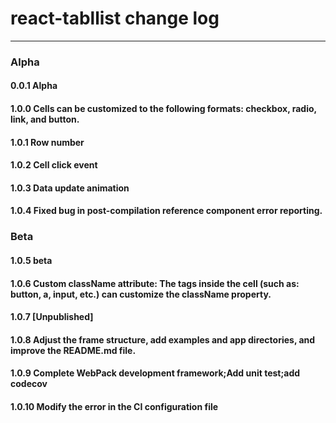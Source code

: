 # react-tabllist change log

---

### Alpha

#### 0.0.1 Alpha
#### 1.0.0 Cells can be customized to the following formats: checkbox, radio, link, and button.
#### 1.0.1 Row number
#### 1.0.2 Cell click event
#### 1.0.3 Data update animation
#### 1.0.4 Fixed bug in post-compilation reference component error reporting.

### Beta

#### 1.0.5 beta
#### 1.0.6 Custom className attribute: The tags inside the cell (such as: button, a, input, etc.) can customize the className property.
#### 1.0.7 [Unpublished]
#### 1.0.8 Adjust the frame structure, add examples and app directories, and improve the README.md file.
#### 1.0.9 Complete WebPack development framework;Add unit test;add codecov
#### 1.0.10 Modify the error in the CI configuration file
